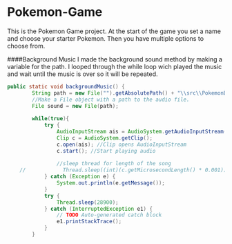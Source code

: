# Pokemon-Game
This is the Pokemon Game project. At the start of the game you set a name and choose your starter Pokemon. Then you have multiple options to choose from.

####Background Music
I made the background sound method by making a variable for the path. I looped through the while loop wich played the music and wait until the music is over so it will be repeated.
```Java
public static void backgroundMusic() {
        String path = new File("").getAbsolutePath() + "\\src\\PokemonBgMusic.wav";
        //Make a File object with a path to the audio file.
        File sound = new File(path);
        
        while(true){
	        try {
	            AudioInputStream ais = AudioSystem.getAudioInputStream(sound);
	            Clip c = AudioSystem.getClip();
	            c.open(ais); //Clip opens AudioInputStream
	            c.start(); //Start playing audio
	
	            //sleep thread for length of the song
	//            Thread.sleep((int)(c.getMicrosecondLength() * 0.001));
	        } catch (Exception e) {
	            System.out.println(e.getMessage());
	        }	
        	try {
				Thread.sleep(28900);
			} catch (InterruptedException e1) {
				// TODO Auto-generated catch block
				e1.printStackTrace();
			}
        }
```
